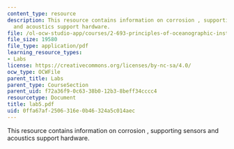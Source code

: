 ```yaml
---
content_type: resource
description: This resource contains information on corrosion , supporting sensors
  and acoustics support hardware.
file: /ol-ocw-studio-app/courses/2-693-principles-of-oceanographic-instrument-systems-sensors-and-measurements-13-998-spring-2004/0ffa67af2506316e0b46324a5c014aec_lab5.pdf
file_size: 19580
file_type: application/pdf
learning_resource_types:
- Labs
license: https://creativecommons.org/licenses/by-nc-sa/4.0/
ocw_type: OCWFile
parent_title: Labs
parent_type: CourseSection
parent_uid: f72a36f9-0c63-38b0-12b3-8beff34cccc4
resourcetype: Document
title: lab5.pdf
uid: 0ffa67af-2506-316e-0b46-324a5c014aec
---
```

This resource contains information on corrosion , supporting sensors and acoustics support hardware.